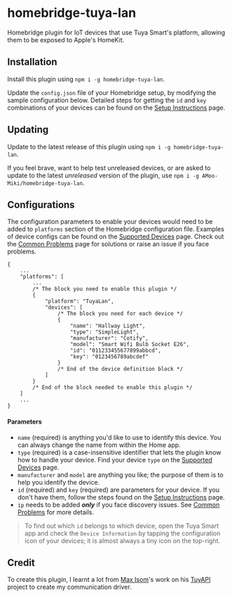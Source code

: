 # homebridge-tuya-lan

Homebridge plugin for IoT devices that use Tuya Smart's platform, allowing them to be exposed to Apple's HomeKit.

## Installation
Install this plugin using `npm i -g homebridge-tuya-lan`.

Update the `config.json` file of your Homebridge setup, by modifying the sample configuration below. Detailed steps for getting the `id` and `key` combinations of your devices can be found on the [Setup Instructions](https://github.com/AMoo-Miki/homebridge-tuya-lan/wiki/Setup-Instructions) page.

## Updating
Update to the latest release of this plugin using `npm i -g homebridge-tuya-lan`.

If you feel brave, want to help test unreleased devices, or are asked to update to the latest _unreleased_ version of the plugin, use `npm i -g AMoo-Miki/homebridge-tuya-lan`. 

## Configurations
The configuration parameters to enable your devices would need to be added to `platforms` section of the Homebridge configuration file. Examples of device configs can be found on the [Supported Devices](https://github.com/AMoo-Miki/homebridge-tuya-lan/wiki/Supported-Devices) page. Check out the [Common Problems](https://github.com/AMoo-Miki/homebridge-tuya-lan/wiki/Common-Problems) page for solutions or raise an issue if you face problems.
```json5
{
    ...
    "platforms": [
        ...
        /* The block you need to enable this plugin */
        {
            "platform": "TuyaLan",
            "devices": [
                /* The block you need for each device */
                {
                    "name": "Hallway Light",
                    "type": "SimpleLight",
                    "manufacturer": "Cotify",
                    "model": "Smart Wifi Bulb Socket E26",
                    "id": "011233455677899abbcd",
                    "key": "0123456789abcdef"
                }
                /* End of the device definition block */ 
            ]
        }
        /* End of the block needed to enable this plugin */
    ]
    ...
}
```
#### Parameters
* `name` (required) is anything you'd like to use to identify this device. You can always change the name from within the Home app.
* `type` (required) is a case-insensitive identifier that lets the plugin know how to handle your device. Find your device `type` on the [Supported Devices](https://github.com/AMoo-Miki/homebridge-tuya-lan/wiki/Supported-Devices) page.
* `manufacturer` and `model` are anything you like; the purpose of them is to help you identify the device.
* `id` (required) and `key` (required) are parameters for your device. If you don't have them, follow the steps found on the [Setup Instructions](https://github.com/AMoo-Miki/homebridge-tuya-lan/wiki/Setup-Instructions) page.
* `ip` needs to be added **_only_** if you face discovery issues. See [Common Problems](https://github.com/AMoo-Miki/homebridge-tuya-lan/wiki/Common-Problems) for more details.   

> To find out which `id` belongs to which device, open the Tuya Smart app and check the `Device Information` by tapping the configuration icon of your devices; it is almost always a tiny icon on the top-right.

## Credit
To create this plugin, I learnt a lot from [Max Isom](https://maxisom.me/)'s work on his [TuyAPI](https://github.com/codetheweb/tuyapi) project to create my communication driver. 